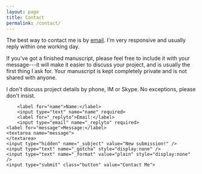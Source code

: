 ```yaml
---
layout: page
title: Contact
permalink: /contact/
---
```

The best way to contact me is by [email](mailto:phillip@gessertbooks.com). I'm very responsive and usually reply within one working day.

If you've got a finished manuscript, please feel free to include it with your message---it will make it easier to discuss your project, and is usually the first thing I ask for. Your manuscript is kept completely private and is not shared with anyone.

I don't discuss project details by phone, IM or Skype. No exceptions, please don't insist.

<form action="https://formspree.io/phillip@gessertbooks.com"
	method="POST">
	
		<label for="name">Name:</label>
		<input type="text" name="name" required>
		<label for="_replyto">Email:</label>
		<input type="email" name="_replyto" required>
	<label for="message">Message:</label>
	<textarea name="message">
	</textarea>
	<input type="hidden" name="_subject" value="New submission!" />
	<input type="text" name="_gotcha" style="display:none" />
	<input type="text" name="_format" value="plain" style="display:none" />
	<input type="submit" class="button" value="Contact Me">
</form>
